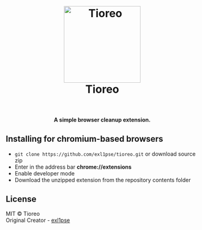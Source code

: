 <h1 align="center">
  <br>
  <a href="#"><img src="https://imgur.com/D0rkmQP.png" alt="Tioreo" width="200"></a>
  <br>
  Tioreo
  <br>
  <br>
</h1>

<h4 align="center">A simple browser cleanup extension.</h4>

## Installing for chromium-based browsers 
* `git clone https://github.com/exl1pse/tioreo.git` or download source zip
* Enter in the address bar **chrome://extensions**
* Enable developer mode
* Download the unzipped extension from the repository contents folder

## License
MIT © Tioreo<br/>
Original Creator - [exl1pse](https://github.com/exl1pse)

